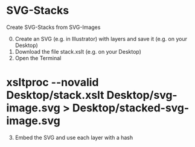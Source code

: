 SVG-Stacks
==========

Create SVG-Stacks from SVG-Images

0. Create an SVG (e.g. in Illustrator) with layers and save it (e.g. on your Desktop)
1. Download the file stack.xslt (e.g. on your Desktop)
2. Open the Terminal
# xsltproc --novalid Desktop/stack.xslt Desktop/svg-image.svg > Desktop/stacked-svg-image.svg
3. Embed the SVG and use each layer with a hash
